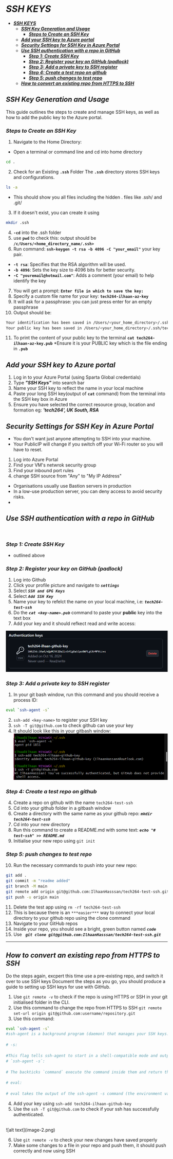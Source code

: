 # ***SSH KEYS***
- [***SSH KEYS***](#ssh-keys)
  - [***SSH Key Generation and Usage***](#ssh-key-generation-and-usage)
    - [***Steps to Create an SSH Key***](#steps-to-create-an-ssh-key)
  - [***Add your SSH key to Azure portal***](#add-your-ssh-key-to-azure-portal)
  - [***Security Settings for SSH Key in Azure Portal***](#security-settings-for-ssh-key-in-azure-portal)
  - [***Use SSH authentication with a repo in GitHub***](#use-ssh-authentication-with-a-repo-in-github)
    - [***Step 1: Create SSH Key***](#step-1-create-ssh-key)
    - [***Step 2: Register your key on GitHub (padlock)***](#step-2-register-your-key-on-github-padlock)
    - [***Step 3: Add a private key to SSH register***](#step-3-add-a-private-key-to-ssh-register)
    - [***Step 4: Create a test repo on github***](#step-4-create-a-test-repo-on-github)
    - [***Step 5: push changes to test repo***](#step-5-push-changes-to-test-repo)
  - [***How to convert an existing repo from HTTPS to SSH***](#how-to-convert-an-existing-repo-from-https-to-ssh)

## ***SSH Key Generation and Usage***
This guide outlines the steps to create and manage SSH keys, as well as how to add the public key to the Azure portal.

### ***Steps to Create an SSH Key***

1. Navigate to the Home Directory:
- Open a terminal or command line and cd into home directory
```bash
cd .
```
2. Check for an Existing **`.ssh`** Folder
The **`.ssh`** directory stores SSH keys and configurations.
```bash
ls -a
```
- This should show you all files including the hidden . files like .ssh/ and .git/
3. If it doesn't exist, you can create it using 
```bash 
mkdir .ssh
```
4. **`-cd`** into the .ssh folder
5. use **`pwd`** to check this: output should be **`/c/Users/<home_directory_name/.ssh>`**
6.  Run command: **`ssh-keygen -t rsa -b 4096 -C "your_email"`** your key pair.
- **`-t rsa`**: Specifies that the RSA algorithm will be used.
- **`-b 4096`**: Sets the key size to 4096 bits for better security.
- **`-C "youremail@hotmail.com"`**: Adds a comment (your email) to help identify the key
7. You will get a prompt: **`Enter file in which to save the key: `**
8. Specify a custom file name for your key:  **`tech264-ilhaan-az-key`**
9. It will ask for a passphrase: you can just press enter for an empty passphrase
10.  Output should be:
```bash
Your identification has been saved in /Users/<your_home_directory>/.ssh/tech264-ilhaan-az-key.
Your public key has been saved in /Users/<your_home_directory>/.ssh/tech264-ilhaan-az-key.pub. 
```

11.   To print the content of your public key to the terminal **`cat tech264-ilhaan-az-key.pub`** *Ensure it is your PUBLIC key which is the file ending in **`.pub`**
    

## ***Add your SSH key to Azure portal***

1.  Log in to your Azure Portal (using Sparta Global credentials)
2.  Type ***"SSH Keys"*** into search bar
3.  Name your SSH key to reflect the name in your local machine
4.  Paste your long SSH key(output of **`cat`** command) from the terminal into the SSH key box in Azure
5.  Ensure you have selected the correct resource group, location and formation eg: 
   ***'tech264', UK South, RSA***

## ***Security Settings for SSH Key in Azure Portal***
- You don't want just anyone attempting to SSH into your machine.
- Your PublicIP will change if you switch off your Wi-Fi router so you will have to reset.
1. Log into Azure Portal
2. Find your VM's netwrok security group
3. Find your inbound port rules
4. change SSH source from "Any" to "My IP Address"
- Organisations usually use Bastion servers in production
- In a low-use production server, you can deny access to avoid security risks. 
- 
## ***Use SSH authentication with a repo in GitHub***
<br>

### ***Step 1: Create SSH Key***
- outlined above 
### ***Step 2: Register your key on GitHub (padlock)***
1. Log into Github
2. Click your profile picture and navigate to ***`settings`***
3. Select ***`SSH and GPG Keys`***
4. Select ***`Add SSH Key`***
5. Name your key to refelct the name on your local machine, i.e: ***`tech264-test-ssh`***
6. Do the ***`cat <key-name>.pub`*** command to paste your **public** key into the text box
7. Add your key and it should refkect read and write access:
 
![alt text](image-1.png)

### ***Step 3: Add a private key to SSH register***
1. In your git bash window, run this command and you should receive a process ID: 
```bash
eval `ssh-agent -s`
```
2. `ssh-add <key-name>` to register your SSH key
3. `ssh -T git@github.com` to check github can use your key
4. It should look like this in your gitbash window: ![alt text](image.png)

### ***Step 4: Create a test repo on github***
4. Create a repo on github with the name `tech264-test-ssh`
5. Cd into your github folder in a gitbash window
6. Create a directory with the same name as your github repo: ***`mkdir tech264-test-ssh`***
7. Cd into your new directory
8. Run this command to create a README.md with some text: ***`echo "# test-ssh" >> README.md`***
9. Initialise your new repo using `git init`

### ***Step 5: push changes to test repo***
10. Run the necessary commands to push into your new repo:
```bash
git add .
git commit -m "readme added"
git branch -M main
git remote add origin git@github.com:IlhaanHasssan/tech264-test-ssh.git
git push -u origin main
```
11. Delete the test app using `rm -rf tech264-test-ssh`
12. This is because there is an `***easier***` way to connect your local directory to your github repo using the clone command
13. Navigate to your GitHub repos
14. Inside your repo, you should see a bright, green button named ***`code`***
15. Use ***` git clone git@github.com:IlhaanHasssan/tech264-test-ssh.git`***

---
## ***How to convert an existing repo from HTTPS to SSH***
Do the steps again, excpert this time use a pre-existing repo, and switch it over to use SSH keys
Document the steps as you go, you should produce a guide to setting up SSH keys for use with GitHub.

1. Use `git remote -v` to check if the repo is using HTTPS or SSH in your git initialised folder in the CLI.
2. Use this command to change the repo from HTTPS to SSH `git remote set-url origin git@github.com:username/repository.git`
3. Use this command:
```bash
eval `ssh-agent -s`
#ssh-agent is a background program (daemon) that manages your SSH keys. It holds your private keys in memory and uses them to authenticate with remote servers, such as GitHub, without requiring you to repeatedly enter your passphrase.

# -s:

#This flag tells ssh-agent to start in a shell-compatible mode and outputs environment variables required to connect to the agent. These variables include the SSH_AGENT_PID (process ID) and SSH_AUTH_SOCK (socket file for communication between your shell and the agent).
# `ssh-agent -s`:

# The backticks `command` execute the command inside them and return the output.

# eval:

# eval takes the output of the ssh-agent -s command (the environment variables) and evaluates (executes) them in the current shell. This sets up your environment so that your shell knows how to communicate with the ssh-agent.
```
4. Add your key using `ssh-add tech264-ilhaan-github-key`
5. Use the `ssh -T git@github.com` to check if your ssh has successfully authenticated.
<br>
![alt text](image-2.png)

6. Use `git remote -v` to check your new changes have saved properly
7. Make some changes to a file in your repo and push them, it should push correctly and now using SSH

